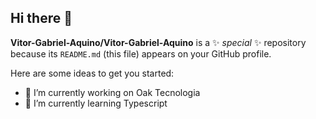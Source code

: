 ## Hi there 👋

**Vitor-Gabriel-Aquino/Vitor-Gabriel-Aquino** is a ✨ _special_ ✨ repository because its `README.md` (this file) appears on your GitHub profile.

Here are some ideas to get you started:

- 🔭 I’m currently working on Oak Tecnologia
- 🌱 I’m currently learning Typescript
